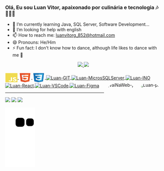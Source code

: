 ### Olá, Eu sou Luan Vitor, apaixonado por culinária e tecnologia 🎶🍴👨‍🍳

- 🌱 I’m currently learning Java, SQL Server, Software Development...
- 🤔 I’m looking for help with english
- 📫 How to reach me: luanvitorg_852@hotmail.com
- 😄 Pronouns: He/Him
- ⚡ Fun fact: I don't know how to dance, although life likes to dance with me 🥲

<div align="center">
  <a href="https://github.com/SaLuanVitor">
  <img height="150em" src="https://github-readme-stats.vercel.app/api?username=SaLuanVitor&show_icons=true&theme=gotham&include_all_commits=true&count_private=true"/>
  <img height="150em" src="https://github-readme-stats.vercel.app/api/top-langs/?username=SaLuanVitor&layout=compact&langs_count=7&theme=gotham"/>
</div>

<div style="display:inline_block"><br>
  <img align="center" alt="Luan-Js" height="30" width="40" src="https://raw.githubusercontent.com/devicons/devicon/master/icons/javascript/javascript-plain.svg">
  <img align="center" alt="Luan-HTML" height="30" width="40" src="https://raw.githubusercontent.com/devicons/devicon/master/icons/html5/html5-original.svg">
  <img align="center" alt="Luan-CSS" height="30" width="40" src="https://raw.githubusercontent.com/devicons/devicon/master/icons/css3/css3-original.svg">
  <img align="center" alt="Luan-GIT" height="30" width="40" src="https://cdn.jsdelivr.net/gh/devicons/devicon/icons/git/git-original.svg" />
  <img align="center" alt="Luan-MicrosSQLServer" height="30" width="40" src="https://cdn.jsdelivr.net/gh/devicons/devicon/icons/microsoftsqlserver/microsoftsqlserver-plain.svg" />
  <img align="center" alt="Luan-INO" height="30" width="40" src="https://cdn.jsdelivr.net/gh/devicons/devicon/icons/arduino/arduino-original.svg" />
  <img align="center" alt="Luan-React" height="30" width="40" src="https://cdn.jsdelivr.net/gh/devicons/devicon/icons/react/react-original.svg" />
  <img align="center" alt="Luan-VSCode" height="30" width="40" src="https://cdn.jsdelivr.net/gh/devicons/devicon/icons/vscode/vscode-original-wordmark.svg" />
  <img align="center" alt="Luan-Figma" height="30" width="40" src="https://cdn.jsdelivr.net/gh/devicons/devicon/icons/figma/figma-original.svg" />
  <img align="right" alt="Luan-pic" height="150" style="border-radius:50px;" src="https://cdn.discordapp.com/attachments/626557464023924766/988931458011906138/download20220602190422.png">
  <img align="right" alt="VaiNaWeb-pic" height="150" style="border-radius:50px;" src="https://cdn.discordapp.com/attachments/913949902193700914/992243452391718983/badgeM2T2_.png">
</div>    
<hr>
  
<div> 
  <a href="https://instagram.com/laun_vitor" target="_blank"><img src="https://img.shields.io/badge/-Instagram-%23E4405F?style=for-the-badge&logo=instagram&logoColor=white" target="_blank"></a>
  <a href = "mailto:luanvitorg_852@hotmail.com"><img src="https://img.shields.io/badge/-Gmail-%23333?style=for-the-badge&logo=gmail&logoColor=white" target="_blank"></a>
  <a href="https://www.linkedin.com/in/luan-vitor-93a50a230" target="_blank"><img src="https://img.shields.io/badge/-LinkedIn-%230077B5?style=for-the-badge&logo=linkedin&logoColor=white" target="_blank"></a> 
 
  ![Snake animation](https://github.com/SaLuanVitor/SaLuanVitor/blob/output/github-contribution-grid-snake.svg)
 
</div>
          
          
